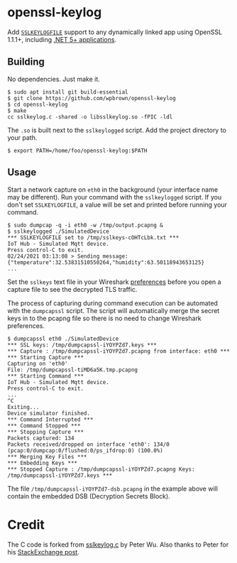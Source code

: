 # openssl-keylog

Add [`SSLKEYLOGFILE`](https://developer.mozilla.org/en-US/docs/Mozilla/Projects/NSS/Key_Log_Format) support to any dynamically linked app using OpenSSL 1.1.1+, including [.NET 5+ applications](https://github.com/dotnet/runtime/issues/37915).

## Building

No dependencies. Just make it.

```shell
$ sudo apt install git build-essential
$ git clone https://github.com/wpbrown/openssl-keylog
$ cd openssl-keylog
$ make
cc sslkeylog.c -shared -o libsslkeylog.so -fPIC -ldl
```

The `.so` is built next to the `sslkeylogged` script. Add the project directory to your path.

```shell
$ export PATH=/home/foo/openssl-keylog:$PATH
```


## Usage 

Start a network capture on `eth0` in the background (your interface name may be different). Run your command with the `sslkeylogged` script. If you don't set `SSLKEYLOGFILE`, a value will be set and printed before running your command.

```shell
$ sudo dumpcap -q -i eth0 -w /tmp/output.pcapng &
$ sslkeylogged ./SimulatedDevice
*** SSLKEYLOGFILE set to /tmp/sslkeys-cOHTcLbk.txt ***
IoT Hub - Simulated Mqtt device.
Press control-C to exit.
02/24/2021 03:13:08 > Sending message: {"temperature":32.53831510550264,"humidity":63.50118943653125}
...
```

Set the `sslkeys` text file in your Wireshark [preferences](https://wiki.wireshark.org/TLS) before you open a capture file to see the decrypted TLS traffic.

The process of capturing during command execution can be automated with the `dumpcapssl` script. The script will automatically merge the secret keys in to the pcapng file so there is no need to change Wireshark preferences.

```shell
$ dumpcapssl eth0 ./SimulatedDevice
*** SSL keys: /tmp/dumpcapssl-iYOYPZd7.keys ***
*** Capture : /tmp/dumpcapssl-iYOYPZd7.pcapng from interface: eth0 ***
*** Starting Capture ***
Capturing on 'eth0'
File: /tmp/dumpcapssl-tiMD6a5K.tmp.pcapng
*** Starting Command ***
IoT Hub - Simulated Mqtt device.
Press control-C to exit.
...
^C
Exiting...
Device simulator finished.
*** Command Interrupted ***
*** Command Stopped ***
*** Stopping Capture ***
Packets captured: 134
Packets received/dropped on interface 'eth0': 134/0 (pcap:0/dumpcap:0/flushed:0/ps_ifdrop:0) (100.0%)
*** Merging Key Files ***
*** Embedding Keys ***
*** Stopped Capture : /tmp/dumpcapssl-iYOYPZd7.pcapng Keys: /tmp/dumpcapssl-iYOYPZd7.keys *** 
```

The file `/tmp/dumpcapssl-iYOYPZd7-dsb.pcapng` in the example above will contain the embedded DSB (Decryption Secrets Block).

# Credit 

The C code is forked from [sslkeylog.c](https://git.lekensteyn.nl/peter/wireshark-notes/tree/src/sslkeylog.c) by Peter Wu. Also thanks to Peter for his [StackExchange post](https://security.stackexchange.com/a/80174).
